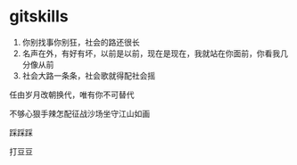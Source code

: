# gitskills

1. 你别找事你别狂，社会的路还很长
2. 名声在外，有好有坏，以前是以前，现在是现在，我就站在你面前，你看我几分像从前
3. 社会大路一条条，社会歌就得配社会摇

任由岁月改朝换代，唯有你不可替代

不够心狠手辣怎配征战沙场坐守江山如画

踩踩踩

打豆豆